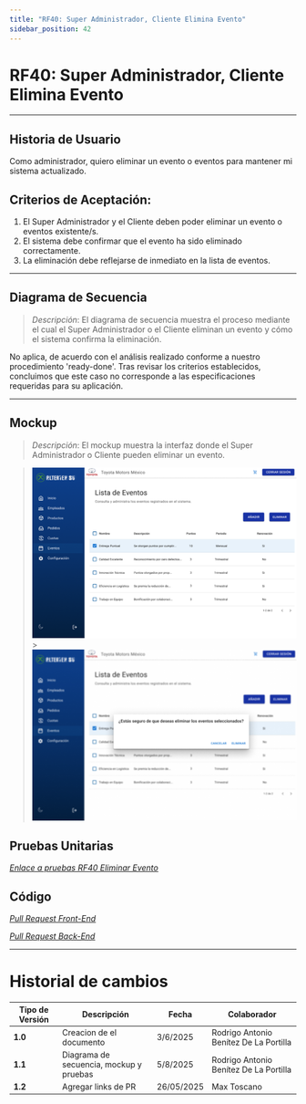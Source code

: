 ```yaml
---
title: "RF40: Super Administrador, Cliente Elimina Evento"
sidebar_position: 42
---
```


# RF40: Super Administrador, Cliente Elimina Evento

---

## Historia de Usuario

Como administrador, quiero eliminar un evento o eventos para mantener mi sistema actualizado.

## **Criterios de Aceptación:**

1. El Super Administrador y el Cliente deben poder eliminar un evento o eventos existente/s.
2. El sistema debe confirmar que el evento ha sido eliminado correctamente.
3. La eliminación debe reflejarse de inmediato en la lista de eventos.

---

## **Diagrama de Secuencia**

> _Descripción_: El diagrama de secuencia muestra el proceso mediante el cual el Super Administrador o el Cliente eliminan un evento y cómo el sistema confirma la eliminación.

No aplica, de acuerdo con el análisis realizado conforme a nuestro procedimiento 'ready-done'. Tras revisar los criterios establecidos, concluimos que este caso no corresponde a las especificaciones requeridas para su aplicación.

---

## **Mockup**

> _Descripción_: El mockup muestra la interfaz donde el Super Administrador o Cliente pueden eliminar un evento.

> ![alt text](imagenes/RF40EliminaEvento1.png) > ![alt text](imagenes/RF40EliminaEvento2.png)

## **Pruebas Unitarias**

_<u>[Enlace a pruebas RF40 Eliminar Evento](https://docs.google.com/spreadsheets/d/1NLGwGrGA5PVOEzLaqxa8Ts1D_Ng3QzzqNKWJYUzxD-M/edit?gid=836466678#gid=836466678)</u>_

## **Código**

_<u>[Pull Request Front-End](https://github.com/CodeAnd-Co/Frontend-Text-Lines/pull/68)</u>_

_<u>[Pull Request Back-End](https://github.com/CodeAnd-Co/Backend-textiles/pull/57)</u>_

---

# Historial de cambios

| **Tipo de Versión** | **Descripción**                         | **Fecha**  | **Colaborador**                        |
| ------------------- | --------------------------------------- | ---------- | -------------------------------------- |
| **1.0**             | Creacion de el documento                | 3/6/2025   | Rodrigo Antonio Benítez De La Portilla |
| **1.1**             | Diagrama de secuencia, mockup y pruebas | 5/8/2025   | Rodrigo Antonio Benítez De La Portilla |
| **1.2**             | Agregar links de PR                     | 26/05/2025 | Max Toscano                            |
